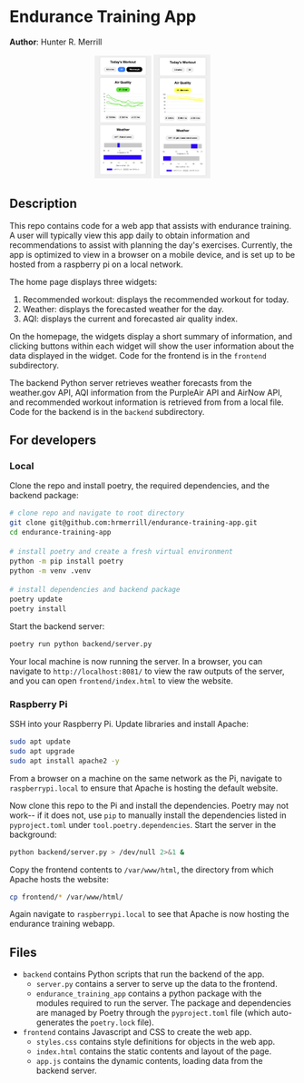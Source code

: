 # Endurance Training App

**Author**: Hunter R. Merrill

<p float="left" align="middle">
  <img src="resources/app_screenshot.png" width="100" />
  <img src="resources/app_screenshot_2.png" width="100" /> 
</p>

## Description
This repo contains code for a web app that assists with endurance training. A user will typically view this app daily to obtain information and recommendations to assist with planning the day's exercises. Currently, the app is optimized to view in a browser on a mobile device, and is set up to be hosted from a raspberry pi on a local network.

The home page displays three widgets:
1. Recommended workout: displays the recommended workout for today.
2. Weather: displays the forecasted weather for the day.
3. AQI: displays the current and forecasted air quality index.

On the homepage, the widgets display a short summary of information, and clicking buttons within each widget will show the user information about the data displayed in the widget. Code for the frontend is in the `frontend` subdirectory.

The backend Python server retrieves weather forecasts from the weather.gov API, AQI information from the PurpleAir API and AirNow API, and recommended workout information is retrieved from from a local file. Code for the backend is in the `backend` subdirectory.

## For developers

### Local
Clone the repo and install poetry, the required dependencies, and the backend package:
```bash
# clone repo and navigate to root directory
git clone git@github.com:hrmerrill/endurance-training-app.git
cd endurance-training-app

# install poetry and create a fresh virtual environment
python -m pip install poetry
python -m venv .venv

# install dependencies and backend package
poetry update
poetry install
```

Start the backend server:
```bash
poetry run python backend/server.py
```

Your local machine is now running the server. In a browser, you can navigate to `http://localhost:8081/` to view the raw outputs of the server, and you can open `frontend/index.html` to view the website.

### Raspberry Pi
SSH into your Raspberry Pi. Update libraries and install Apache:
```bash
sudo apt update
sudo apt upgrade
sudo apt install apache2 -y
```

From a browser on a machine on the same network as the Pi, navigate to `raspberrypi.local` to ensure that Apache is hosting the default website.

Now clone this repo to the Pi and install the dependencies. Poetry may not work-- if it does not, use `pip` to manually install the dependencies listed in `pyproject.toml` under `tool.poetry.dependencies`. Start the server in the background:
```bash
python backend/server.py > /dev/null 2>&1 &
```

Copy the frontend contents to `/var/www/html`, the directory from which Apache hosts the website:
```bash
cp frontend/* /var/www/html/
```

Again navigate to `raspberrypi.local` to see that Apache is now hosting the endurance training webapp.

## Files
* `backend` contains Python scripts that run the backend of the app.
  - `server.py` contains a server to serve up the data to the frontend.
  - `endurance_training_app` contains a python package with the modules required to run the server. The package and dependencies are managed by Poetry through the `pyproject.toml` file (which auto-generates the `poetry.lock` file).
* `frontend` contains Javascript and CSS to create the web app.
  - `styles.css` contains style definitions for objects in the web app.
  - `index.html` contains the static contents and layout of the page.
  - `app.js` contains the dynamic contents, loading data from the backend server.